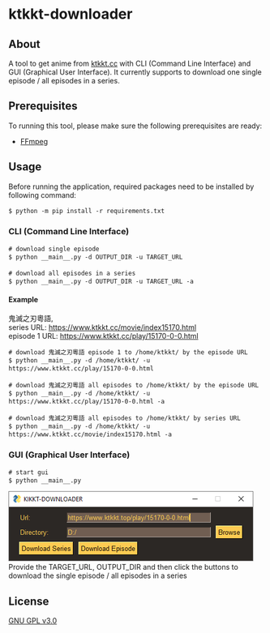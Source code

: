 # ktkkt-downloader #

## About ##
A tool to get anime from [ktkkt.cc](https://www.ktkkt.cc/) with CLI (Command Line Interface) and GUI (Graphical User Interface).
It currently supports to download one single episode / all episodes in a series.

## Prerequisites ##
To running this tool, please make sure the following prerequisites are ready:
* [FFmpeg](https://www.ffmpeg.org/)

## Usage ##
Before running the application, required packages need to be installed by following command:
```
$ python -m pip install -r requirements.txt
```

### CLI (Command Line Interface) ###
```
# download single episode
$ python __main__.py -d OUTPUT_DIR -u TARGET_URL

# download all episodes in a series
$ python __main__.py -d OUTPUT_DIR -u TARGET_URL -a
```

#### Example ####
鬼滅之刃粵語,  
series URL: https://www.ktkkt.cc/movie/index15170.html  
episode 1 URL: https://www.ktkkt.cc/play/15170-0-0.html  
```
# download 鬼滅之刃粵語 episode 1 to /home/ktkkt/ by the episode URL
$ python __main__.py -d /home/ktkkt/ -u https://www.ktkkt.cc/play/15170-0-0.html

# download 鬼滅之刃粵語 all episodes to /home/ktkkt/ by the episode URL
$ python __main__.py -d /home/ktkkt/ -u https://www.ktkkt.cc/play/15170-0-0.html -a

# download 鬼滅之刃粵語 all episodes to /home/ktkkt/ by series URL
$ python __main__.py -d /home/ktkkt/ -u https://www.ktkkt.cc/movie/index15170.html -a
```

### GUI (Graphical User Interface) ###
```
# start gui
$ python __main__.py
```
![ktkkt-downloader screenshot](docs/screenshot.png?raw=true "ktkkt-downloader")
Provide the TARGET_URL, OUTPUT_DIR and then click the buttons to download the single episode / all episodes in a series  

## License ##
[GNU GPL v3.0](LICENSE.md)
